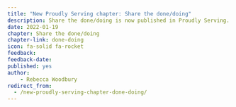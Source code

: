 ```yaml
---
title: "New Proudly Serving chapter: Share the done/doing"
description: Share the done/doing is now published in Proudly Serving.
date: 2022-01-19
chapter: Share the done/doing
chapter-link: done-doing
icon: fa-solid fa-rocket
feedback: 
feedback-date: 
published: yes
author: 
    - Rebecca Woodbury
redirect_from:
  - /new-proudly-serving-chapter-done-doing/
---
```

